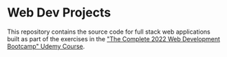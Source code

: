 # Web Dev Projects
This repository contains the source code for full stack web applications built as part of the exercises in the ["The Complete 2022 Web Development Bootcamp" Udemy Course](https://udemy.com/course/the-complete-web-development-bootcamp).